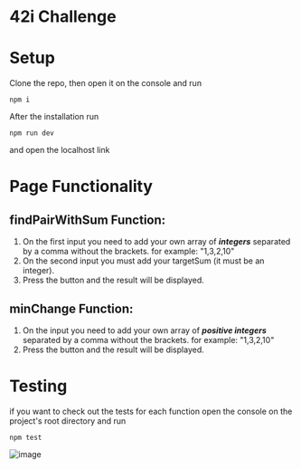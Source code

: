 # 42i Challenge

# Setup

Clone the repo, then open it on the console and run
```
npm i
```
After the installation run 
```
npm run dev
```
and open the localhost link

# Page Functionality

## findPairWithSum Function:
1. On the first input you need to add your own array of ***integers*** separated by a comma without the brackets. for example: "1,3,2,10"
1. On the second input you must add your targetSum (it must be an integer).
1. Press the button and the result will be displayed.

## minChange Function:
1. On the input you need to add your own array of ***positive integers*** separated by a comma without the brackets. for example: "1,3,2,10"
1. Press the button and the result will be displayed.

# Testing
if you want to check out the tests for each function open the console on the project's root directory and run 
```
npm test
```

![image](https://github.com/Rayvony/42i-challenge/assets/91701599/6eae1e71-8648-4f76-96e2-2fd0654c28bb)


